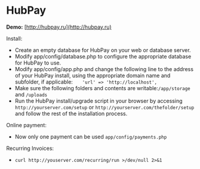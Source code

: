 HubPay
==========

**Demo:** [http://hubpay.ru](http://hubpay.ru)

Install:
* Create an empty database for HubPay on your web or database server.
* Modify app/config/database.php to configure the appropriate database for HubPay to use.
* Modify app/config/app.php and change the following line to the address of your HubPay install, using the appropriate domain name and subfolder, if applicable:
 `   'url' => 'http://localhost',`
* Make sure the following folders and contents are writable:`/app/storage` and `/uploads`
* Run the HubPay install/upgrade script in your browser by accessing `http://yourserver.com/setup` or `http://yourserver.com/thefolder/setup` and follow the rest of the installation process.

Online payment:
* Now only one payment can be used `app/config/payments.php `

Recurring Invoices:
*  `curl http://youserver.com/recurring/run >/dev/null 2>&1`
